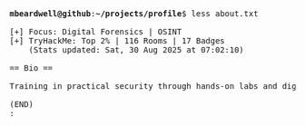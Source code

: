 <pre>

<strong>mbeardwell@github</strong>:<strong>~/projects/profile</strong>$ less about.txt

[+] Focus: Digital Forensics | OSINT
[+] TryHackMe: Top 2% | 116 Rooms | 17 Badges
    (Stats updated: Sat, 30 Aug 2025 at 07:02:10)

== Bio ==

Training in practical security through hands-on labs and digital investigations.

(END)
:
</pre>
